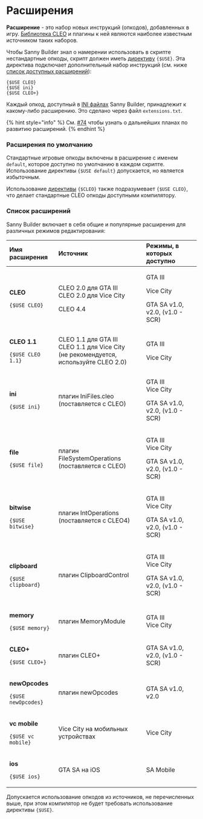 # Расширения

**Расширение** - это набор новых инструкций \(опкодов\), добавленных в игру. [Библиотека CLEO](https://cleo.li) и плагины к ней являются наиболее известным источником таких наборов.

Чтобы Sanny Builder знал о намерении использовать в скрипте нестандартные опкоды, скрипт должен иметь [директиву](../coding/directives.md#usduse) `{$USE}`. Эта директива подключает дополнительный набор инструкций \(см. ниже [список доступных расширений](extensions.md#extensions-list)\):

```text
{$USE CLEO}
{$USE ini}
{$USE CLEO+}
```

Каждый опкод, доступный в [INI файлах](opcodes-list-scm.ini.md) Sanny Builder, принадлежит к какому-либо расширению. Это сделано через файл `extensions.txt`. 

{% hint style="info" %}
См. [\#74](https://github.com/sannybuilder/dev/issues/74) чтобы узнать о дальнейших планах по развитию расширений.
{% endhint %}

### Расширения по умолчанию

Стандартные игровые опкоды включены в расширение с именем `default`, которое доступно по умолчанию в каждом скрипте.  Использование директивы `{$USE default}` допускается, но является избыточным.

Использование [директивы](../coding/directives.md#usdcleo) `{$CLEO}` также подразумевает   `{$USE CLEO}`, что делает стандартные CLEO опкоды доступными компилятору.

### Список расширений <a id="extensions-list"></a>

Sanny Builder включает в себя общие и популярные расширения для различных режимов редактирования:

<table>
  <thead>
    <tr>
      <th style="text-align:left">&#x418;&#x43C;&#x44F; &#x440;&#x430;&#x441;&#x448;&#x438;&#x440;&#x435;&#x43D;&#x438;&#x44F;</th>
      <th
      style="text-align:left">&#x418;&#x441;&#x442;&#x43E;&#x447;&#x43D;&#x438;&#x43A;</th>
        <th style="text-align:left">&#x420;&#x435;&#x436;&#x438;&#x43C;&#x44B;, &#x432; &#x43A;&#x43E;&#x442;&#x43E;&#x440;&#x44B;&#x445;
          &#x434;&#x43E;&#x441;&#x442;&#x443;&#x43F;&#x43D;&#x43E;</th>
    </tr>
  </thead>
  <tbody>
    <tr>
      <td style="text-align:left">
        <p><b>CLEO</b>
        </p>
        <p><code>{$USE CLEO}</code>
        </p>
      </td>
      <td style="text-align:left">
        <p>CLEO 2.0 &#x434;&#x43B;&#x44F; GTA III
          <br />CLEO 2.0 &#x434;&#x43B;&#x44F; Vice City</p>
        <p>CLEO 4.4</p>
      </td>
      <td style="text-align:left">
        <p>GTA III</p>
        <p>Vice City</p>
        <p>GTA SA v1.0, v2.0, (v1.0 - SCR)</p>
      </td>
    </tr>
    <tr>
      <td style="text-align:left">
        <p><b>CLEO 1.1</b>
        </p>
        <p><code>{$USE CLEO 1.1}</code>
        </p>
      </td>
      <td style="text-align:left">CLEO 1.1 &#x434;&#x43B;&#x44F; GTA III
        <br />CLEO 1.1 &#x434;&#x43B;&#x44F; Vice City
        <br />(&#x43D;&#x435; &#x440;&#x435;&#x43A;&#x43E;&#x43C;&#x435;&#x43D;&#x434;&#x443;&#x435;&#x442;&#x441;&#x44F;,
        &#x438;&#x441;&#x43F;&#x43E;&#x43B;&#x44C;&#x437;&#x443;&#x439;&#x442;&#x435;
        CLEO 2.0)</td>
      <td style="text-align:left">
        <p>GTA III</p>
        <p>Vice City</p>
        <p></p>
      </td>
    </tr>
    <tr>
      <td style="text-align:left">
        <p><b>ini</b>
        </p>
        <p><code>{$USE ini}</code>
        </p>
      </td>
      <td style="text-align:left">&#x43F;&#x43B;&#x430;&#x433;&#x438;&#x43D; IniFiles.cleo
        <br />(&#x43F;&#x43E;&#x441;&#x442;&#x430;&#x432;&#x43B;&#x44F;&#x435;&#x442;&#x441;&#x44F;
        &#x441; CLEO)</td>
      <td style="text-align:left">
        <p>GTA III
          <br />Vice City</p>
        <p>GTA SA v1.0, v2.0, (v1.0 - SCR)</p>
      </td>
    </tr>
    <tr>
      <td style="text-align:left">
        <p><b>file</b>
        </p>
        <p><code>{$USE file}</code>
        </p>
      </td>
      <td style="text-align:left">&#x43F;&#x43B;&#x430;&#x433;&#x438;&#x43D; FileSystemOperations
        <br />(&#x43F;&#x43E;&#x441;&#x442;&#x430;&#x432;&#x43B;&#x44F;&#x435;&#x442;&#x441;&#x44F;
        &#x441; CLEO)</td>
      <td style="text-align:left">
        <p>GTA III
          <br />Vice City</p>
        <p>GTA SA v1.0, v2.0, (v1.0 - SCR)</p>
      </td>
    </tr>
    <tr>
      <td style="text-align:left">
        <p><b>bitwise</b>
        </p>
        <p><code>{$USE bitwise}</code>
        </p>
      </td>
      <td style="text-align:left">&#x43F;&#x43B;&#x430;&#x433;&#x438;&#x43D; IntOperations
        <br />(&#x43F;&#x43E;&#x441;&#x442;&#x430;&#x432;&#x43B;&#x44F;&#x435;&#x442;&#x441;&#x44F;
        &#x441; CLEO4)</td>
      <td style="text-align:left">
        <p>GTA III
          <br />Vice City</p>
        <p>GTA SA v1.0, v2.0, (v1.0 - SCR)</p>
      </td>
    </tr>
    <tr>
      <td style="text-align:left">
        <p><b>clipboard</b>
        </p>
        <p><code>{$USE clipboard}</code>
        </p>
      </td>
      <td style="text-align:left">&#x43F;&#x43B;&#x430;&#x433;&#x438;&#x43D; ClipboardControl</td>
      <td style="text-align:left">
        <p>GTA III
          <br />Vice City</p>
        <p>GTA SA v1.0, v2.0, (v1.0 - SCR)</p>
      </td>
    </tr>
    <tr>
      <td style="text-align:left">
        <p><b>memory</b>
        </p>
        <p><code>{$USE memory}</code>
        </p>
      </td>
      <td style="text-align:left">&#x43F;&#x43B;&#x430;&#x433;&#x438;&#x43D; MemoryModule</td>
      <td style="text-align:left">GTA III
        <br />Vice City</td>
    </tr>
    <tr>
      <td style="text-align:left">
        <p><b>CLEO+</b>
        </p>
        <p><code>{$USE CLEO+}</code>
        </p>
      </td>
      <td style="text-align:left">&#x43F;&#x43B;&#x430;&#x433;&#x438;&#x43D; CLEO+</td>
      <td style="text-align:left">GTA SA v1.0, v2.0, (v1.0 - SCR)</td>
    </tr>
    <tr>
      <td style="text-align:left">
        <p><b>newOpcodes</b>
        </p>
        <p><code>{$USE newOpcodes}</code>
        </p>
      </td>
      <td style="text-align:left">&#x43F;&#x43B;&#x430;&#x433;&#x438;&#x43D; newOpcodes</td>
      <td style="text-align:left">GTA SA v1.0, v2.0</td>
    </tr>
    <tr>
      <td style="text-align:left">
        <p><b>vc mobile</b>
        </p>
        <p><code>{$USE vc mobile}</code>
        </p>
      </td>
      <td style="text-align:left">Vice City &#x43D;&#x430; &#x43C;&#x43E;&#x431;&#x438;&#x43B;&#x44C;&#x43D;&#x44B;&#x445;
        &#x443;&#x441;&#x442;&#x440;&#x43E;&#x439;&#x441;&#x442;&#x432;&#x430;&#x445;</td>
      <td
      style="text-align:left">Vice City</td>
    </tr>
    <tr>
      <td style="text-align:left">
        <p><b>ios</b>
        </p>
        <p><code>{$USE ios}</code>
        </p>
      </td>
      <td style="text-align:left">GTA SA &#x43D;&#x430; iOS</td>
      <td style="text-align:left">SA Mobile</td>
    </tr>
  </tbody>
</table>

Допускается использование опкодов из источников, не перечисленных выше, при этом компилятор не будет требовать использование директивы `{$USE}`.

